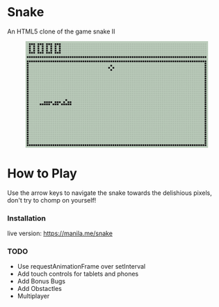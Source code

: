 # Snake
An HTML5 clone of the game snake II

<p align='center'>
  <img src='images/gameplay.gif' alt='Gameplay of snake game' />
</p>

# How to Play

Use the arrow keys to navigate the snake towards the delishious pixels, don't try to chomp on yourself!

### Installation
live version: https://manila.me/snake

### TODO

- Use requestAnimationFrame over setInterval
- Add touch controls for tablets and phones
- Add Bonus Bugs
- Add Obstactles
- Multiplayer
